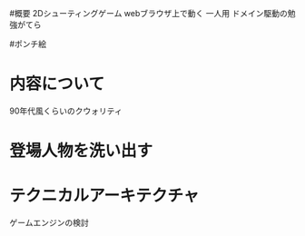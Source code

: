 #概要
2Dシューティングゲーム
webブラウザ上で動く
一人用
ドメイン駆動の勉強がてら



#ポンチ絵

# 内容について
90年代風くらいのクウォリティ

# 登場人物を洗い出す




# テクニカルアーキテクチャ
ゲームエンジンの検討
